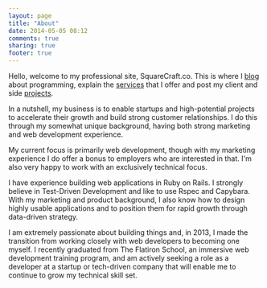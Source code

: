 ```yaml
---
layout: page
title: "About"
date: 2014-05-05 08:12
comments: true
sharing: true
footer: true
---
```


Hello, welcome to my professional site, SquareCraft.co. This is where I [blog](/) about programming, explain the [services](/services) that I offer and post my client and side [projects](/blog/categories/projects/).

In a nutshell, my business is to enable startups and high-potential projects to accelerate their growth and build strong customer relationships. I do this through my somewhat unique background, having both strong marketing and web development experience.

My current focus is primarily web development, though with my marketing experience I do offer a bonus to employers who are interested in that. I'm also very happy to work with an exclusively technical focus.

I have experience building web applications in Ruby on Rails. I strongly believe in Test-Driven Development and like to use Rspec and Capybara. With my marketing and product background, I also know how to design highly usable applications and to position them for rapid growth through data-driven strategy.

I am extremely passionate about building things and, in 2013, I made the transition from working closely with web developers to becoming one myself. I recently graduated from The Flatiron School, an immersive web development training program, and am actively seeking a role as a developer at a startup or tech-driven company that will enable me to continue to grow my technical skill set.
